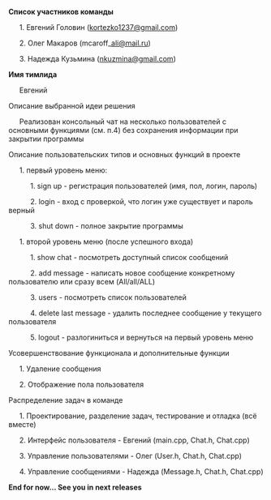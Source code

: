 ﻿**Список участников команды**

`   `1. Евгений Головин (kortezko1237@gmail.com)

`   `2. Олег Макаров (mcaroff\_ali@mail.ru)

`   `3. Надежда Кузьмина (nkuzmina@gmail.com)

**Имя тимлида**

`   `Евгений 


Описание выбранной идеи решения

`   `Реализован консольный чат на несколько пользователей с основными функциями (см. п.4) без сохранения информации при закрытии программы

Описание пользовательских типов и основных функций в проекте

`   `1. первый уровень меню:

`      `1. sign up - регистрация пользователей (имя, пол, логин, пароль)

`      `2. login - вход с проверкой, что логин уже существует и пароль верный

`      `3. shut down - полное закрытие программы

`   `1. второй уровень меню (после успешного входа)

`      `1. show chat - посмотреть доступный список сообщений

`      `2. add message - написать новое сообщение конкретному пользователю или сразу всем (All/all/ALL)

`      `3. users - посмотреть список пользователей

`      `4. delete last message - удалить  последнее сообщение у текущего пользователя 

`      `5. logout - разлогиниться и вернуться на первый уровень меню

Усовершенствование функционала и дополнительные функции

`   `1. Удаление сообщения

`   `2. Отображение пола пользователя 

Распределение задач в команде

`   `1. Проектирование, разделение задач, тестирование и отладка (всё вместе)

`   `2. Интерфейс пользователя - Евгений (main.cpp, Chat.h, Chat.cpp)

`   `3. Управление пользователями - Олег (User.h, Chat.h, Chat.cpp)

`   `4. Управление сообщениями - Надежда (Message.h, Chat.h, Chat.cpp)

**End for now… See you in next releases**
